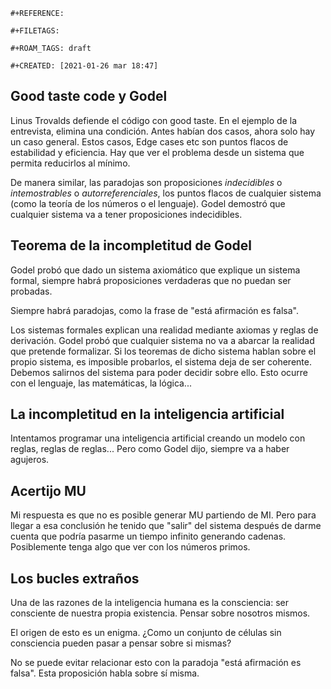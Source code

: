 ```{=org}
#+REFERENCE: 
```
```{=org}
#+FILETAGS: 
```
```{=org}
#+ROAM_TAGS: draft
```
```{=org}
#+CREATED: [2021-01-26 mar 18:47]
```
## Good taste code y Godel

Linus Trovalds defiende el código con good taste. En el ejemplo de la
entrevista, elimina una condición. Antes habían dos casos, ahora solo
hay un caso general. Estos casos, Edge cases etc son puntos flacos de
estabilidad y eficiencia. Hay que ver el problema desde un sistema que
permita reducirlos al mínimo.

De manera similar, las paradojas son proposiciones *indecidibles* o
*intemostrables* o *autorreferenciales*, los puntos flacos de cualquier
sistema (como la teoría de los números o el lenguaje). Godel demostró
que cualquier sistema va a tener proposiciones indecidibles.

## Teorema de la incompletitud de Godel

Godel probó que dado un sistema axiomático que explique un sistema
formal, siempre habrá proposiciones verdaderas que no puedan ser
probadas.

Siempre habrá paradojas, como la frase de \"está afirmación es falsa\".

Los sistemas formales explican una realidad mediante axiomas y reglas de
derivación. Godel probó que cualquier sistema no va a abarcar la
realidad que pretende formalizar. Si los teoremas de dicho sistema
hablan sobre el propio sistema, es imposible probarlos, el sistema deja
de ser coherente. Debemos salirnos del sistema para poder decidir sobre
ello. Esto ocurre con el lenguaje, las matemáticas, la lógica...

## La incompletitud en la inteligencia artificial

Intentamos programar una inteligencia artificial creando un modelo con
reglas, reglas de reglas... Pero como Godel dijo, siempre va a haber
agujeros.

## Acertijo MU

Mi respuesta es que no es posible generar MU partiendo de MI. Pero para
llegar a esa conclusión he tenido que \"salir\" del sistema después de
darme cuenta que podría pasarme un tiempo infinito generando cadenas.
Posiblemente tenga algo que ver con los números primos.

## Los bucles extraños

Una de las razones de la inteligencia humana es la consciencia: ser
consciente de nuestra propia existencia. Pensar sobre nosotros mismos.

El origen de esto es un enigma. ¿Como un conjunto de células sin
consciencia pueden pasar a pensar sobre si mismas?

No se puede evitar relacionar esto con la paradoja \"está afirmación es
falsa\". Esta proposición habla sobre sí misma.
